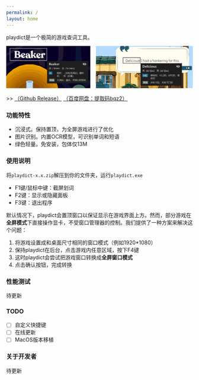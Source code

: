 ```yaml
---
permalink: /
layout: home
---
```


playdict是一个极简的游戏查词工具。

![demo](./assets/imgs/demo/demo.png)

\>> [（Github Release）](https://github.com/blueloveTH/playdict/releases/latest) [（百度网盘：提取码bqz2）](https://pan.baidu.com/s/1cVgOJY4rXG1j0g8lj1GGCQ)

### 功能特性

+ 沉浸式。保持置顶，为全屏游戏进行了优化
+ 图片识别。内置OCR模型，可识别单词和短语
+ 绿色轻量。免安装，包体仅13M

### 使用说明

将`playdict-x.x.zip`解压到你的文件夹，运行`playdict.exe`

+ F1键/鼠标中键：截屏划词
+ F2键：显示或隐藏面板
+ F3键：退出程序

默认情况下，playdict会置顶窗口以保证显示在游戏界面上方。然而，部分游戏在**全屏模式**下直接操作显卡，不受窗口管理器的控制。我们提供了一种方案来解决这个问题：

1.  将游戏设置成和桌面尺寸相同的窗口模式（例如1920*1080）
2.  保持playdict在后台，点击游戏内任意区域，按下F4键
3.  这时playdict会尝试把游戏窗口转换成**全屏窗口模式**
4.  点击确认按钮，完成转换

### 性能测试

待更新

### TODO

-   [ ] 自定义快捷键
-   [ ] 在线更新
-   [ ] MacOS版本移植

### 关于开发者

待更新